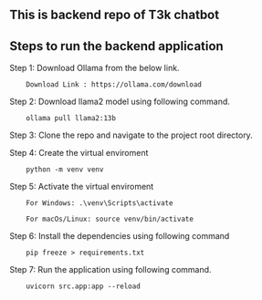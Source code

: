 
## This is backend repo of T3k chatbot




## Steps to run the backend application

Step 1: Download Ollama from the below link.

        Download Link : https://ollama.com/download

Step 2: Download llama2 model using following command.

        ollama pull llama2:13b

Step 3: Clone the repo and navigate to the project root directory.

Step 4: Create the virtual enviroment

        python -m venv venv

Step 5: Activate the virtual enviroment

        For Windows: .\venv\Scripts\activate
        
        For macOs/Linux: source venv/bin/activate

Step 6: Install the dependencies using following command

        pip freeze > requirements.txt

Step 7: Run the application using following command.

        uvicorn src.app:app --reload


